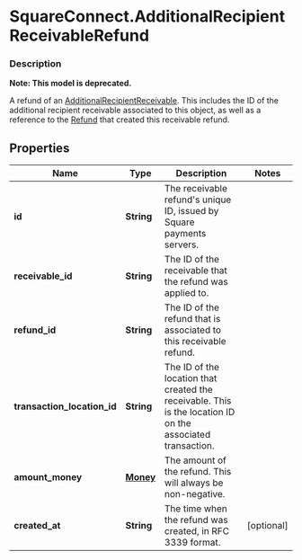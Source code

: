 # SquareConnect.AdditionalRecipientReceivableRefund

### Description
**Note: This model is deprecated.**

A refund of an [AdditionalRecipientReceivable](#type-additionalrecipientreceivable). This includes the ID of the additional recipient receivable associated to this object, as well as a reference to the [Refund](#type-refund) that created this receivable refund.

## Properties
Name | Type | Description | Notes
------------ | ------------- | ------------- | -------------
**id** | **String** | The receivable refund&#39;s unique ID, issued by Square payments servers. | 
**receivable_id** | **String** | The ID of the receivable that the refund was applied to. | 
**refund_id** | **String** | The ID of the refund that is associated to this receivable refund. | 
**transaction_location_id** | **String** | The ID of the location that created the receivable. This is the location ID on the associated transaction. | 
**amount_money** | [**Money**](Money.md) | The amount of the refund. This will always be non-negative. | 
**created_at** | **String** | The time when the refund was created, in RFC 3339 format. | [optional] 


